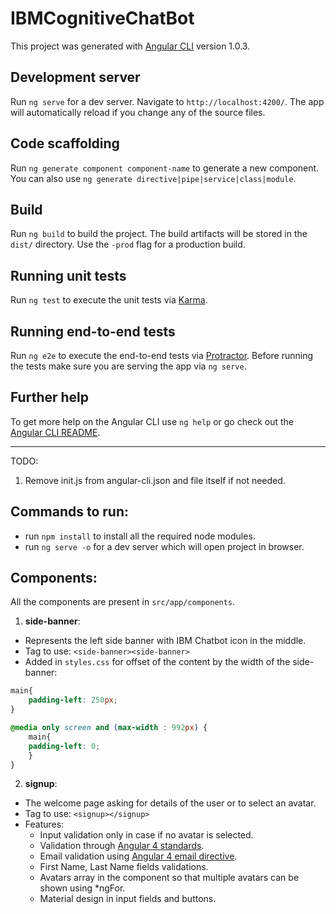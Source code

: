# IBMCognitiveChatBot

This project was generated with [Angular CLI](https://github.com/angular/angular-cli) version 1.0.3.

## Development server

Run `ng serve` for a dev server. Navigate to `http://localhost:4200/`. The app will automatically reload if you change any of the source files.

## Code scaffolding

Run `ng generate component component-name` to generate a new component. You can also use `ng generate directive|pipe|service|class|module`.

## Build

Run `ng build` to build the project. The build artifacts will be stored in the `dist/` directory. Use the `-prod` flag for a production build.

## Running unit tests

Run `ng test` to execute the unit tests via [Karma](https://karma-runner.github.io).

## Running end-to-end tests

Run `ng e2e` to execute the end-to-end tests via [Protractor](http://www.protractortest.org/).
Before running the tests make sure you are serving the app via `ng serve`.

## Further help

To get more help on the Angular CLI use `ng help` or go check out the [Angular CLI README](https://github.com/angular/angular-cli/blob/master/README.md).

------------------------------------------
TODO:
1. Remove init.js from angular-cli.json and file itself if not needed.

## Commands to run:

- run `npm install` to install all the required node modules.
- run `ng serve -o` for a dev server which will open project in browser.

## Components:
All the components are present in `src/app/components`.

1. **side-banner**:
- Represents the left side banner with IBM Chatbot icon in the middle.
- Tag to use: `<side-banner><side-banner>`
- Added in `styles.css` for offset of the content by the width of the side-banner:
```css
main{
    padding-left: 250px;
}

@media only screen and (max-width : 992px) {
    main{
    padding-left: 0;
    }
}
```

2. **signup**:
- The welcome page asking for details of the user or to select an avatar.
- Tag to use: `<signup></signup>`
- Features:
    - Input validation only in case if no avatar is selected.
    - Validation through [Angular 4 standards](https://angular.io/docs/ts/latest/cookbook/form-validation.html#!#template1).
    - Email validation using [Angular 4 email directive](https://angular.io/docs/ts/latest/api/forms/index/EmailValidator-directive.html).
    - First Name, Last Name fields validations.
    - Avatars array in the component so that multiple avatars can be shown using *ngFor.
    - Material design in input fields and buttons.